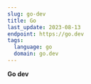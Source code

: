 ```yaml
---
slug: go-dev
title: Go
last_update: 2023-08-13
endpoint: https://go.dev
tags:
  language: go
  domain: go.dev
---
```

**Go dev**